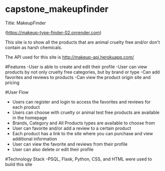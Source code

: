 # capstone_makeupfinder


Title: MakeupFinder

(https://makeup-type-finder-02.onrender.com)

This site is to show all the products that are animal cruelty free and/or don't contain as harsh chemicals.

The API used for this site is http://makeup-api.herokuapp.com/

#Features 
-User is able to create and edit their profile
-User can view products by not only cruelty free categories, but by brand or type
-Can add favorites and reviews to products
-Can view the product origin site and pricing

#User Flow
- Users can register and login to access the favorites and reviews for each product
- Users can choose with cruelty or animal test free products are available in the homepage
- Brands, Category and All Products types are available to choose from
- User can favorite and/or add a review to a certain product
- Each product has a link to the site where you can purchase and view additional information
- User can view the favorite and reviews from their profile
- User can also delete or edit their profile

#Technology Stack
-PSQL, Flask, Python, CSS, and HTML were used to build this site
